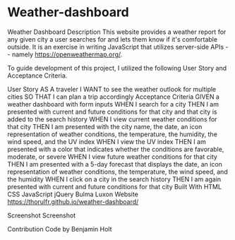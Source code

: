# Weather-dashboard
Weather Dashboard
Description
This website provides a weather report for any given city a user searches for and lets them know if it's comfortable outside. It is an exercise in writing JavaScript that utilizes server-side APIs -- namely https://openweathermap.org/.

To guide development of this project, I utilized the following User Story and Acceptance Criteria.

User Story
AS A traveler
I WANT to see the weather outlook for multiple cities
SO THAT I can plan a trip accordingly
Acceptance Criteria
GIVEN a weather dashboard with form inputs
WHEN I search for a city
THEN I am presented with current and future conditions for that city and that city is added to the search history
WHEN I view current weather conditions for that city
THEN I am presented with the city name, the date, an icon representation of weather conditions, the temperature, the humidity, the wind speed, and the UV index
WHEN I view the UV index
THEN I am presented with a color that indicates whether the conditions are favorable, moderate, or severe
WHEN I view future weather conditions for that city
THEN I am presented with a 5-day forecast that displays the date, an icon representation of weather conditions, the temperature, the wind speed, and the humidity
WHEN I click on a city in the search history
THEN I am again presented with current and future conditions for that city
Built With
HTML
CSS
JavaScript
jQuery
Bulma
Luxon
Website
https://thorulfr.github.io/weather-dashboard/

Screenshot
Screenshot

Contribution
Code by Benjamin Holt
